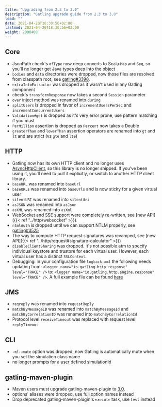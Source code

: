 ```yaml
---
title: "Upgrading from 2.3 to 3.0"
description: "Gatling upgrade guide from 2.3 to 3.0"
lead: ""
date: 2021-04-20T18:30:56+02:00
lastmod: 2021-04-20T18:30:56+02:00
weight: 2090400
---
```


## Core

* JsonPath check's `ofType` now deep converts to Scala `Map` and `Seq`, so you'll no longer get Java types deep into the object
* `bodies` and `data` directories were dropped, now those files are resolved from classpath root, see [gatling#3398](https://github.com/gatling/gatling/issues/3398).
* `extraInfoExtractor` was dropped as it wasn't used in any Gatling component
* check's `transformResponse` now takes a second `Session` parameter
* `over` inject method was renamed into `during`
* `splitUsers` is dropped in favor of `incrementUsersPerSec` and `incrementConcurrentUsers`
* `Validation#get` is dropped as it's very error prone, use pattern matching if you must
* `PerMillion` assertion is dropped as `Percent` now takes a Double
* `greaterThan` and `lowerThan` assertion operators are renamed into `gt` and `lt` and are strict (vs `gte` and `lte`)

## HTTP

* Gatling now has its own HTTP client and no longer uses [AsyncHttpClient](https://github.com/AsyncHttpClient/async-http-client), so this library is no longer shipped. If you've been using it, you'll need to pull it explicitly, or switch to another HTTP client library.
* `baseURL` was renamed into `baseUrl`
* `baseURLs` was renamed into `baseUrls` and is now sticky for a given virtual user
* `silentURI` was renamed into `silentUri`
* `asJSON` was renamed into `asJson`
* `asXML` was renamed into `asXml`
* WebSocket and SSE support were completely re-written, see [new API]({{< ref "../http/websocket" >}}).
* `ntmlAuth` is dropped until we can support NTLM properly, see [gatling#3525](https://github.com/gatling/gatling/issues/3525)
* The way to compute HTTP request signatures was revamped, see [new API]({{< ref "../http/request#signature-calculator" >}})
* `disableClientSharing` was dropped. It's not possible atm to specify individual keystore and trustore for each virtual user. However, each virtual user has a distinct `SSLContext`.
* Debugging: in your configuration file `logback.xml` the following needs updating from: `<logger name="io.gatling.http.response" level="TRACE" />` to: `<logger name="io.gatling.http.engine.response" level="TRACE" />`. A full example file can be found [here](https://github.com/gatling/gatling/blob/main/gatling-core/src/main/resources/logback.dummy)

## JMS

* `reqreply` was renamed into `requestReply`
* `matchByMessageID` was renamed into `matchByMessageId` and `matchByCorrelationID` was renamed into `matchByCorrelationId`
* Protocol level `receiveTimeout` was replaced with request level `replyTimeout`

## CLI

* `-m`/`--mute` option was dropped, now Gatling is automatically mute when you set the simulation class name
* no longer prompts for a user defined simulationId

## gatling-maven-plugin

* Maven users must upgrade gatling-maven-plugin to [3.0](https://search.maven.org/search?q=a:gatling-maven-plugin).
* options' aliases were dropped, use full option names instead
* Drop deprecated gatling-maven-plugin's `execute` task, use `test` instead
